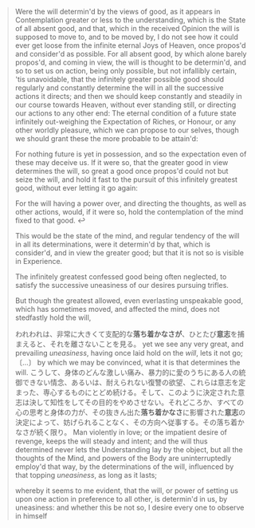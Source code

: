 
> Were the will determin'd by the views of good, as it appears in Contemplation greater or less to the understanding, which is the State of all absent good, and that, which in the received Opinion the will is supposed to move to, and to be moved by, I do not see how it could ever get loose from the infinite eternal Joys of Heaven, once propos'd and consider'd as possible. For all absent good, by which alone barely propos'd, and coming in view, the will is thought to be determin'd, and so to set us on action, being only possible, but not infallibly certain, 'tis unavoidable, that the infinitely greater possible good should regularly and constantly determine the will in all the successive actions it directs; and then we should keep constantly and steadily in our course towards Heaven, without ever standing still, or directing our actions to any other end: The eternal condition of a future state infinitely out-weighing the Expectation of Riches, or Honour, or any other worldly pleasure, which we can propose to our selves, though we should grant these the more probable to be attain'd: 
> 
> For nothing future is yet in possession, and so the expectation even of these may deceive us. If it were so, that the greater good in view determines the will, so great a good once propos'd could not but seize the will, and hold it fast to the pursuit of this infinitely greatest good, without ever letting it go again: 
> 
> For the will having a power over, and directing the thoughts, as well as other actions, would, if it were so, hold the contemplation of the mind fixed to that good. ↩
> 
> 
> This would be the state of the mind, and regular tendency of the will in all its determinations, were it determin'd by that, which is consider'd, and in view the greater good; but that it is not so is visible in Experience. 
> 
> The infinitely greatest confessed good being often neglected, to satisfy the successive uneasiness of our desires pursuing trifles. 
> 
> But though the greatest allowed, even everlasting unspeakable good, which has sometimes moved, and affected the mind, does not stedfastly hold the will, 
> 
> われわれは、非常に大きくて支配的な**落ち着かなさが**、ひとたび**意志**を捕まえると、それを離さないことを見る。
> yet we see any very great, and prevailing *uneasiness*, having once laid hold on the *will*, lets it not go; 
> 〔…〕
> by which we may be convinced, what it is that determines the will. 
> こうして、身体のどんな激しい痛み、暴力的に愛のうちにある人の統御できない情念、あるいは、耐えられない復讐の欲望、これらは意志を定まった、専心するものにとどめ続ける。そして、このように決定された意志は決して知性をしてその目的をやめさせない。それどころか、すべての心の思考と身体の力が、その抜きん出た**落ち着かなさ**に影響された**意志**の決定によって、妨げられることなく、その方向へ従事する。その落ち着かなさが続く限り。
> Man violently in love; or the impatient desire of revenge, keeps the will steady and intent; and the will thus determined never lets the Understanding lay by the object, but all the thoughts of the Mind, and powers of the Body are uninterruptedly employ'd that way, by the determinations of the will, influenced by that topping *uneasiness*, as long as it lasts; 
> 
> whereby it seems to me evident, that the will, or power of setting us upon one action in preference to all other, is determin'd in us, by uneasiness: and whether this be not so, I desire every one to observe in himself